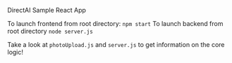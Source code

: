 DirectAI Sample React App

To launch frontend from root directory: `npm start`
To launch backend from root directory `node server.js`

Take a look at `photoUpload.js` and `server.js` to get information on the core logic!

